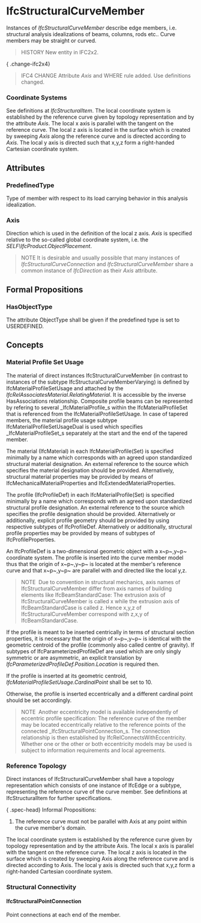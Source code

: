 # IfcStructuralCurveMember

Instances of _IfcStructuralCurveMember_ describe edge members, i.e. structural analysis idealizations of beams, columns, rods etc.. Curve members may be straight or curved.

> HISTORY  New entity in IFC2x2.

{ .change-ifc2x4}
> IFC4 CHANGE  Attribute _Axis_ and WHERE rule added. Use definitions changed.

### Coordinate Systems

See definitions at _IfcStructuralItem_. The local coordinate system is established by the reference curve given by topology representation and by the attribute _Axis_. The local x axis is parallel with the tangent on the reference curve. The local z axis is located in the surface which is created by sweeping _Axis_ along the reference curve and is directed according to _Axis_. The local y axis is directed such that x,y,z form a right-handed Cartesian coordinate system.

## Attributes

### PredefinedType
Type of member with respect to its load carrying behavior in this analysis idealization.

### Axis
Direction which is used in the definition of the local z axis.  _Axis_ is specified relative to the so-called global coordinate system, i.e. the _SELF\IfcProduct.ObjectPlacement_.

> NOTE  It is desirable and usually possible that many instances of _IfcStructuralCurveConnection_ and _IfcStructuralCurveMember_ share a common instance of _IfcDirection_ as their _Axis_ attribute.

## Formal Propositions

### HasObjectType
The attribute ObjectType shall be given if the predefined type is set to USERDEFINED.

## Concepts

### Material Profile Set Usage

The material of direct instances IfcStructuralCurveMember (in contrast to instances of the subtype IfcStructuralCurveMemberVarying) is defined by IfcMaterialProfileSetUsage and attached by the _IfcRelAssociatesMaterial.RelatingMaterial_. It is accessible by the inverse HasAssociations relationship. Composite profile beams can be represented by refering to several _IfcMaterialProfile_s within the IfcMaterialProfileSet that is referenced from the IfcMaterialProfileSetUsage. In case of tapered members, the material profile usage subtype IfcMaterialProfileSetUsageDual is used which specifies _IfcMaterialProfileSet_s separately at the start and the end of the tapered member.

The material (IfcMaterial) in each IfcMaterialProfile(Set) is specified minimally by a name which corresponds with an agreed upon standardized structural material designation. An external reference to the source which specifies the material designation should be provided. Alternatively, structural material properties may be provided by means of IfcMechanicalMaterialProperties and IfcExtendedMaterialProperties.

The profile (IfcProfileDef) in each IfcMaterialProfile(Set) is specified minimally by a name which corresponds with an agreed upon standardized structural profile designation. An external reference to the source which specifies the profile designation should be provided. Alternatively or additionally, explicit profile geometry should be provided by using respective subtypes of IfcProfileDef. Alternatively or additionally, structural profile properties may be provided by means of subtypes of IfcProfileProperties.

An IfcProfileDef is a two-dimensional geometric object with a x~p~,y~p~ coordinate system. The profile is inserted into the curve member model thus that the origin of x~p~,y~p~ is located at the member's reference curve and that x~p~,y~p~ are parallel with and directed like the local y,z.

> NOTE&nbsp; Due to convention in structural mechanics, axis names of IfcStructuralCurveMember differ from axis names of building elements like IfcBeamStandardCase: The extrusion axis of IfcStructuralCurveMember is called x while the extrusion axis of IfcBeamStandardCase is called z. Hence x,y,z of IfcStructuralCurveMember correspond with z,x,y of IfcBeamStandardCase.

If the profile is meant to be inserted centrically in terms of structural section properties, it is necessary that the origin of x~p~,y~p~ is identical with the geometric centroid of the profile (commonly also called centre of gravity). If subtypes of IfcParameterizedProfileDef are used which are only singly symmetric or are asymmetric, an explicit translation by _IfcParameterizedProfileDef.Position.Location_ is required then.

If the profile is inserted at its geometric centroid, _IfcMaterialProfileSetUsage.CardinalPoint_ shall be set to 10.

Otherwise, the profile is inserted eccentrically and a different cardinal point should be set accordingly.

> NOTE&nbsp; Another eccentricity model is available independently of eccentric profile specification: The reference curve of the member may be located eccentrically relative to the reference points of the connected _IfcStructuralPointConnection_s. The connection relationship is then established by IfcRelConnectsWithEccentricity. Whether one or the other or both eccentricity models may be used is subject to information requirements and local agreements.

### Reference Topology

Direct instances of IfcStructuralCurveMember shall have a topology representation which consists of one instance of IfcEdge or a subtype, representing the reference curve of the curve member. See definitions at IfcStructuralItem for further specifications.

{ .spec-head}
Informal Propositions:

1. The reference curve must not be parallel with Axis at any point within the curve member's domain.

The local coordinate system is established by the reference curve given by topology representation and by the attribute Axis. The local x axis is parallel with the tangent on the reference curve. The local z axis is located in the surface which is created by sweeping Axis along the reference curve and is directed according to Axis. The local y axis is directed such that x,y,z form a right-handed Cartesian coordinate system.

### Structural Connectivity



#### IfcStructuralPointConnection

Point connections at each end of the member.


